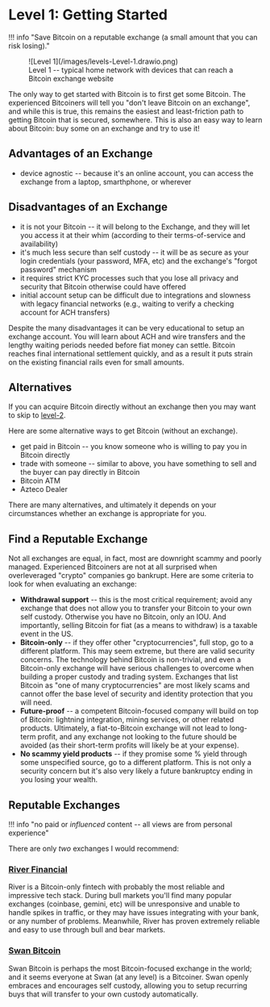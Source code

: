 # Level 1: Getting Started

!!! info "Save Bitcoin on a reputable exchange (a small amount that you can risk losing)."

<figure markdown>
![Level 1](/images/levels-Level-1.drawio.png)
  <figcaption>Level 1 -- typical home network with devices that can reach a Bitcoin exchange website</figcaption>
</figure>

The only way to get started 
 with Bitcoin is to first get some Bitcoin.
The experienced Bitcoiners will tell you
 "don't leave Bitcoin on an exchange", 
 and while this is true, this remains
 the easiest and least-friction path
 to getting Bitcoin that is secured, somewhere.
This is also an easy way to learn about
 Bitcoin: buy some on an exchange and
 try to use it!


## Advantages of an Exchange

* device agnostic -- because it's an online account, you can access the exchange from a laptop, smarthphone, or wherever


## Disadvantages of an Exchange

* it is not your Bitcoin -- it will belong to the Exchange, and they will let you access it at their whim (according to their terms-of-service and availability)
* it's much less secure than self custody -- it will be as secure as your login credentials (your password, MFA, etc) and the exchange's "forgot password" mechanism
* it requires strict KYC processes such that you lose all privacy and security that Bitcoin otherwise could have offered
* initial account setup can be difficult due to integrations and slowness with legacy financial networks (e.g., waiting to verify a checking account for ACH transfers)

Despite the many disadvantages it can be very educational to setup an exchange account.
You will learn about ACH and wire transfers and the lengthy waiting periods
 needed before fiat money can settle. 
Bitcoin reaches final international settlement quickly,
 and as a result it puts strain on the existing financial rails
 even for small amounts.



## Alternatives

If you can acquire
 Bitcoin directly without an exchange
 then you may want to skip to
 [level-2](level-2/).

Here are some alternative ways
 to get Bitcoin (without an exchange).

* get paid in Bitcoin -- you know someone who is willing to pay you in Bitcoin directly
* trade with someone -- similar to above, you have something to sell and the buyer can pay directly in Bitcoin
* Bitcoin ATM
* Azteco Dealer

There are many alternatives, and ultimately 
 it depends on your circumstances whether
 an exchange is appropriate for you.


## Find a Reputable Exchange

Not all exchanges are equal, in fact, most are downright scammy and poorly managed.
Experienced Bitcoiners are not at all surprised when overleveraged "crypto" companies go bankrupt.
Here are some criteria to look for when evaluating an exchange:

* **Withdrawal support** -- this is the most critical requirement; avoid any exchange that does not allow you to transfer your Bitcoin to your own self custody. Otherwise you have no Bitcoin, only an IOU. And importantly, selling Bitcoin for fiat (as a means to withdraw) is a taxable event in the US.
* **Bitcoin-only** -- if they offer other "cryptocurrencies", full stop, go to a different platform. This may seem extreme, but there are valid security concerns. The technology behind Bitcoin is non-trivial, and even a Bitcoin-only exchange will have serious challenges to overcome when building a proper custody and trading system. Exchanges that list Bitcoin as "one of many cryptocurrencies" are most likely scams and cannot offer the base level of security and identity protection that you will need.
* **Future-proof** -- a competent Bitcoin-focused company will build on top of Bitcoin: lightning integration, mining services, or other related products. Ultimately, a fiat-to-Bitcoin exchange will not lead to long-term profit, and any exchange not looking to the future should be avoided (as their short-term profits will likely be at your expense).
* **No scammy yield products** -- if they promise some % yield through some unspecified source, go to a different platform. This is not only a security concern but it's also very likely a future bankruptcy ending in you losing your wealth.


## Reputable Exchanges

!!! info "no paid or *influenced* content -- all views are from personal experience"

There are only *two* exchanges I would recommend:

### [River Financial](https://river.com/)

River is a Bitcoin-only fintech with probably the most reliable and impressive tech stack.
 During bull markets you'll find many popular exchanges (coinbase, gemini, etc)
 will be unresponsive and unable
 to handle spikes in traffic, or they may have issues integrating with your bank, or any number of problems.
Meanwhile, River has proven extremely reliable and easy to use through bull and bear markets.


### [Swan Bitcoin](https://www.swanbitcoin.com/)

Swan Bitcoin is perhaps the most Bitcoin-focused exchange in the world; and it seems
 everyone at Swan (at any level) is a Bitcoiner. Swan openly embraces and encourages
 self custody, allowing you to setup recurring buys that will transfer to your own
 custody automatically.










